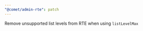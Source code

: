 ```yaml
---
"@comet/admin-rte": patch
---
```


Remove unsupported list levels from RTE when using `listLevelMax`
